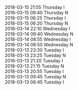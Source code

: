 2018-03-15 21:55 Thursday  I  
2018-03-15 09:40 Thursday  N  
2018-03-15 06:25 Thursday  I  
2018-03-15 06:20 Thursday  N  
2018-03-14 22:10 Wednesday  I  
2018-03-14 09:40 Wednesday  N  
2018-03-14 08:55 Wednesday  I  
2018-03-14 08:50 Wednesday  N  
2018-03-13 23:30 Tuesday  I  
2018-03-13 23:25 Tuesday  N  
2018-03-13 21:20 Tuesday  I  
2018-03-13 21:15 Tuesday  N  
2018-03-13 20:55 Tuesday  I  
2018-03-13 09:45 Tuesday  N  
2018-03-13 06:45 Tuesday  I  
